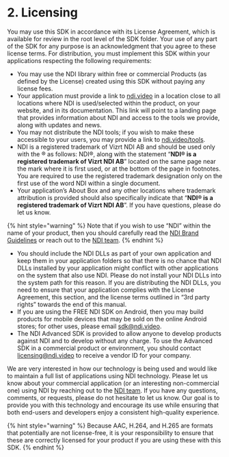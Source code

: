 # 2. Licensing

You may use this SDK in accordance with its License Agreement, which is available for review in the root level of the SDK folder. Your use of any part of the SDK for any purpose is an acknowledgment that you agree to these license terms. For distribution, you must implement this SDK within your applications respecting the following requirements:

* You may use the NDI library within free or commercial Products (as defined by the License) created using this SDK without paying any license fees.
* Your application must provide a link to [ndi.video](https://ndi.video/) in a location close to all locations where NDI is used/selected within the product, on your website, and in its documentation. This link will point to a landing page that provides information about NDI and access to the tools we provide, along with updates and news.
* You may not distribute the NDI tools; if you wish to make these accessible to your users, you may provide a link to [ndi.video/tools](https://ndi.video/tools/).
* NDI is a registered trademark of Vizrt NDI AB and should be used only with the ® as follows: NDI®, along with the statement “**NDI® is a registered trademark of Vizrt NDI AB**” located on the same page near the mark where it is first used, or at the bottom of the page in footnotes. You are required to use the registered trademark designation only on the first use of the word NDI within a single document.
* Your application’s About Box and any other locations where trademark attribution is provided should also specifically indicate that “**NDI® is a registered trademark of Vizrt NDI AB**”. If you have questions, please do let us know.

{% hint style="warning" %}
Note that if you wish to use “NDI” within the name of your product, then you should carefully read the [NDI Brand Guidelines](https://app.gitbook.com/o/a38gd62OPjDFyE3J0iLo/s/oUOsQw9oPpQ8LFlxOpLI/) or reach out to the [NDI team](https://ndi.video/resources/get-in-touch/).
{% endhint %}

* You should include the NDI DLLs as part of your own application and keep them in your application folders so that there is no chance that NDI DLLs installed by your application might conflict with other applications on the system that also use NDI. Please do not install your NDI DLLs into the system path for this reason. If you are distributing the NDI DLLs, you need to ensure that your application complies with the License Agreement, this section, and the license terms outlined in “3rd party rights” towards the end of this manual.
* If you are using the FREE NDI SDK on Android, then you may build products for mobile devices that may be sold on the online Android stores; for other uses, please email [sdk@ndi.video](mailto:sdk@ndi.video).
* The NDI Advanced SDK is provided to allow anyone to develop products against NDI and to develop without any charge. To use the Advanced SDK in a commercial product or environment, you should contact [licensing@ndi.video](mailto:licensing@ndi.video) to receive a vendor ID for your company.

We are very interested in how our technology is being used and would like to maintain a full list of applications using NDI technology. Please let us know about your commercial application (or an interesting non-commercial one) using NDI by reaching out to the [NDI team](https://ndi.video/resources/get-in-touch/). If you have any questions, comments, or requests, please do not hesitate to let us know. Our goal is to provide you with this technology and encourage its use while ensuring that both end-users and developers enjoy a consistent high-quality experience.

{% hint style="warning" %}
Because AAC, H.264, and H.265 are formats that potentially are not license-free, it is your responsibility to ensure that these are correctly licensed for your product if you are using these with this SDK.
{% endhint %}
